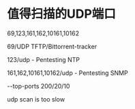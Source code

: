 # 值得扫描的UDP端口

69,123,161,162,10161,10162

69/UDP TFTP/Bittorrent-tracker

123/udp - Pentesting NTP

161,162,10161,10162/udp - Pentesting SNMP

\--top-ports 200/20/10

udp scan is too slow
